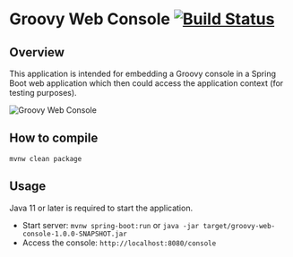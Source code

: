 # Groovy Web Console [![Build Status](https://travis-ci.org/gaborbata/groovy-web-console.svg)](https://travis-ci.org/gaborbata/groovy-web-console)

Overview
--------
This application is intended for embedding a Groovy console in a Spring Boot web application
which then could access the application context (for testing purposes).

![Groovy Web Console](https://raw.githubusercontent.com/gabor-bata/groovy-web-console/master/resources/console-screenshot.png)

How to compile
--------------

    mvnw clean package

Usage
-----
Java 11 or later is required to start the application.

* Start server: `mvnw spring-boot:run` or `java -jar target/groovy-web-console-1.0.0-SNAPSHOT.jar`
* Access the console: `http://localhost:8080/console`
